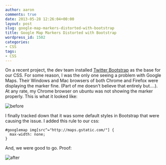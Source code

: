 ```yaml
---
author: aaron
comments: true
date: 2013-05-28 12:26:04+00:00
layout: post
slug: google-map-markers-distorted-with-bootstrap
title: Google Map Markers Distorted with Bootstrap
wordpress_id: 1502
categories:
- CSS
tags:
- CSS
---
```


On a recent project, the dev team installed [Twitter Bootstrap](http://twitter.github.io/bootstrap/) as the base for our CSS.  For some reason, I was the only one seeing a problem with Google Maps.  Their Windows and Mac browsers of both Chrome and Firefox were displaying the marker fine.  (Part of me doesn't believe that entirely but....).  At any rate, my Chrome browser on ubuntu was not showing the marker properly.  This is what it looked like:

![before](http://aaronsaray.com/wp-content/uploads/2013/05/before.png)

I finally tracked down that it was some default styles in Bootstrap that were causing the issue.  I added this rule to our css:


    
    
    #googlemap img[src^="http://maps.gstatic.com/"] {
      max-width: none;
    }
    



And, we were good to go.  Proof:

![after](http://aaronsaray.com/wp-content/uploads/2013/05/after.png)
